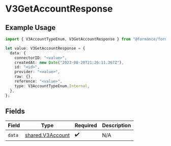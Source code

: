 # V3GetAccountResponse

## Example Usage

```typescript
import { V3AccountTypeEnum, V3GetAccountResponse } from "@formance/formance-sdk/sdk/models/shared";

let value: V3GetAccountResponse = {
  data: {
    connectorID: "<value>",
    createdAt: new Date("2023-08-20T21:26:11.367Z"),
    id: "<id>",
    provider: "<value>",
    raw: {},
    reference: "<value>",
    type: V3AccountTypeEnum.Internal,
  },
};
```

## Fields

| Field                                                       | Type                                                        | Required                                                    | Description                                                 |
| ----------------------------------------------------------- | ----------------------------------------------------------- | ----------------------------------------------------------- | ----------------------------------------------------------- |
| `data`                                                      | [shared.V3Account](../../../sdk/models/shared/v3account.md) | :heavy_check_mark:                                          | N/A                                                         |